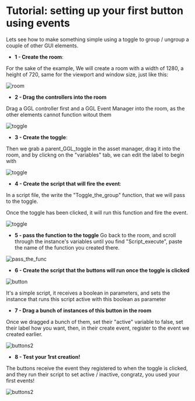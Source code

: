 # **Tutorial: setting up your first button using events**

Lets see how to make something simple using a toggle to group / ungroup a couple of other GUI elements.

- **1 - Create the room**:

For the sake of the example, We will create a room with a width of 1280, a height of 720, same for the viewport and window size, just like this:

![room](https://github.com/Ced30/GML-GUI-Library-GGL-Documentation/blob/main/Images/Tutorial/room.png)


- **2 - Drag the controllers into the room**

Drag a GGL controller first and a GGL Event Manager into the room, as the other elements cannot function witout them

![toggle](https://github.com/Ced30/GML-GUI-Library-GGL-Documentation/blob/main/Images/Tutorial/Controllers.png)


- **3 - Create the toggle**:

Then we grab a parent_GGL_toggle in the asset manager, drag it into the room, and by clickng on the "variables" tab, we can edit the label to begin with

![toggle](https://github.com/Ced30/GML-GUI-Library-GGL-Documentation/blob/main/Images/Tutorial/toggle1.png)

- **4 - Create the script that will fire the event**:

In a script file, the write the "Toggle_the_group" function, that we will pass to the toggle.

Once the toggle has been clicked, it will run this function and fire the event.

![toggle](https://github.com/Ced30/GML-GUI-Library-GGL-Documentation/blob/main/Images/Tutorial/script_fire.png)

- **5 - pass the function to the toggle**
Go back to the room, and scroll through the instance's variables until you find "Script_execute", paste the name of the function you created there.

![pass_the_func](https://github.com/Ced30/GML-GUI-Library-GGL-Documentation/blob/main/Images/Tutorial/pass_the_function.png)

- **6 - Create the script that the buttons will run once the toggle is clicked**

![button](https://github.com/Ced30/GML-GUI-Library-GGL-Documentation/blob/main/Images/Tutorial/script_when_toggled.png)

It's a simple script, it receives a boolean in parameters, and sets the instance that runs this script active with this boolean as parameter

- **7 - Drag a bunch of instances of this button in the room**

Once we dragged a bunch of them, set their "active" variable to false, set their label how you want, then, in their create event, register to the event we created earlier.

![buttons2](https://github.com/Ced30/GML-GUI-Library-GGL-Documentation/blob/main/Images/Tutorial/drag_the_buttons.png)

- **8 - Test your 1rst creation!**

The buttons receive the event they registered to when the toggle is clicked, and they run their script to set active / inactive, congratz, you used your first events!

![buttons2](https://github.com/Ced30/GML-GUI-Library-GGL-Documentation/blob/main/Images/Tutorial/Tuto1_complete.gif)


